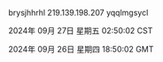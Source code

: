 brysjhhrhl 219.139.198.207 yqqlmgsycl

2024年 09月 27日 星期五 02:50:02 CST

2024年 09月 26日 星期四 18:50:02 GMT
